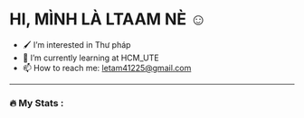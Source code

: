 #                     HI, MÌNH LÀ LTAAM NÈ ☺️

- 🖌️ I’m interested in Thư pháp 
- 🌱 I’m currently learning at HCM_UTE
- 📫 How to reach me: letam41225@gmail.com
---

### :fire: My Stats :
